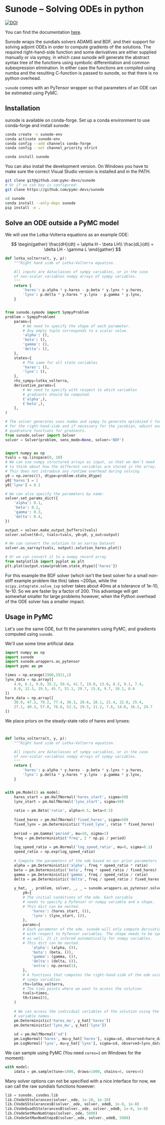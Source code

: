 # Sunode – Solving ODEs in python

[![DOI](https://zenodo.org/badge/DOI/10.5281/zenodo.4058330.svg)](https://doi.org/10.5281/zenodo.4058330)

You can find the documentation [here](https://sunode.readthedocs.io/en/latest/index.html).

Sunode wraps the sundials solvers ADAMS and BDF, and their support for solving
adjoint ODEs in order to compute gradients of the solutions.  The required
right-hand-side function and some derivatives are either supplied manually or
via sympy, in which case sunode will generate the abstract syntax tree of the
functions using symbolic differentiation and common subexpression elimination.
In either case the functions are compiled using numba and the resulting
C-function is passed to sunode, so that there is no python overhead.

`sunode` comes with an PyTensor wrapper so that parameters of an ODE can be estimated
using PyMC.

## Installation

sunode is available on conda-forge. Set up a conda environment to use conda-forge
and install sunode:

```bash
conda create -n sunode-env
conda activate sunode-env
conda config --add channels conda-forge
conda config --set channel_priority strict

conda install sunode
```

You can also install the development version. On Windows you have to make
sure the correct Visual Studio version is installed and in the PATH.

```bash
git clone git@github.com:pymc-devs/sunode
# Or if no ssh key is configured:
git clone https://github.com/pymc-devs/sunode

cd sunode
conda install --only-deps sunode
pip install -e .
```

## Solve an ODE outside a PyMC model

We will use the Lotka-Volterra equations as an example ODE:

$$
\begin{gather}
\frac{dH}{dt} = \alpha H - \beta LH\\
\frac{dL}{dt} = \delta LH - \gamma L
\end{gather}
$$

```python
def lotka_volterra(t, y, p):
    """Right hand side of Lotka-Volterra equation.

    All inputs are dataclasses of sympy variables, or in the case
    of non-scalar variables numpy arrays of sympy variables.
    """
    return {
        'hares': p.alpha * y.hares - p.beta * y.lynx * y.hares,
        'lynx': p.delta * y.hares * y.lynx - p.gamma * y.lynx,
    }


from sunode.symode import SympyProblem
problem = SympyProblem(
    params={
        # We need to specify the shape of each parameter.
        # Any empty tuple corresponds to a scalar value.
        'alpha': (),
        'beta': (),
        'gamma': (),
        'delta': (),
    },
    states={
        # The same for all state variables
        'hares': (),
        'lynx': (),
    },
    rhs_sympy=lotka_volterra,
    derivative_params=[
        # We need to specify with respect to which variables
        # gradients should be computed.
        ('alpha',),
        ('beta',),
    ],
)

# The solver generates uses numba and sympy to generate optimized C functions
# for the right-hand-side and if necessary for the jacobian, adoint and
# quadrature functions for gradients.
from sunode.solver import Solver
solver = Solver(problem, sens_mode=None, solver='BDF')


import numpy as np
tvals = np.linspace(0, 10)
# We can use numpy structured arrays as input, so that we don't need
# to think about how the different variables are stored in the array.
# This does not introduce any runtime overhead during solving.
y0 = np.zeros((), dtype=problem.state_dtype)
y0['hares'] = 1
y0['lynx'] = 0.1

# We can also specify the parameters by name:
solver.set_params_dict({
    'alpha': 0.1,
    'beta': 0.2,
    'gamma': 0.3,
    'delta': 0.4,
})

output = solver.make_output_buffers(tvals)
solver.solve(t0=0, tvals=tvals, y0=y0, y_out=output)

# We can convert the solution to an xarray Dataset
solver.as_xarray(tvals, output).solution_hares.plot()

# Or we can convert it to a numpy record array
from matplotlib import pyplot as plt
plt.plot(output.view(problem.state_dtype)['hares'])
```

For this example the BDF solver (which isn't the best solver for a small non-stiff
example problem like this) takes ~200μs, while the `scipy.integrate.solve_ivp` solver
takes about 40ms at a tolerance of 1e-10, 1e-10. So we are faster by a factor of 200.
This advantage will get somewhat smaller for large problems however, when the
Python overhead of the ODE solver has a smaller impact.

## Usage in PyMC

Let's use the same ODE, but fit the parameters using PyMC, and gradients
computed using `sunode`.

We'll use some time artificial data:

```python
import numpy as np
import sunode
import sunode.wrappers.as_pytensor
import pymc as pm

times = np.arange(1900,1921,1)
lynx_data = np.array([
    4.0, 6.1, 9.8, 35.2, 59.4, 41.7, 19.0, 13.0, 8.3, 9.1, 7.4,
    8.0, 12.3, 19.5, 45.7, 51.1, 29.7, 15.8, 9.7, 10.1, 8.6
])
hare_data = np.array([
    30.0, 47.2, 70.2, 77.4, 36.3, 20.6, 18.1, 21.4, 22.0, 25.4,
    27.1, 40.3, 57.0, 76.6, 52.3, 19.5, 11.2, 7.6, 14.6, 16.2, 24.7
])
```

We place priors on the steady-state ratio of hares and lynxes:

```python


def lotka_volterra(t, y, p):
    """Right hand side of Lotka-Volterra equation.

    All inputs are dataclasses of sympy variables, or in the case
    of non-scalar variables numpy arrays of sympy variables.
    """
    return {
        'hares': p.alpha * y.hares - p.beta * y.lynx * y.hares,
        'lynx': p.delta * y.hares * y.lynx - p.gamma * y.lynx,
    }


with pm.Model() as model:
    hares_start = pm.HalfNormal('hares_start', sigma=50)
    lynx_start = pm.HalfNormal('lynx_start', sigma=50)
    
    ratio = pm.Beta('ratio', alpha=0.5, beta=0.5)
        
    fixed_hares = pm.HalfNormal('fixed_hares', sigma=50)
    fixed_lynx = pm.Deterministic('fixed_lynx', ratio * fixed_hares)
    
    period = pm.Gamma('period', mu=10, sigma=1)
    freq = pm.Deterministic('freq', 2 * np.pi / period)
    
    log_speed_ratio = pm.Normal('log_speed_ratio', mu=0, sigma=0.1)
    speed_ratio = np.exp(log_speed_ratio)
    
    # Compute the parameters of the ode based on our prior parameters
    alpha = pm.Deterministic('alpha', freq * speed_ratio * ratio)
    beta = pm.Deterministic('beta', freq * speed_ratio / fixed_hares)
    gamma = pm.Deterministic('gamma', freq / speed_ratio / ratio)
    delta = pm.Deterministic('delta', freq / speed_ratio / fixed_hares / ratio)
    
    y_hat, _, problem, solver, _, _ = sunode.wrappers.as_pytensor.solve_ivp(
        y0={
        # The initial conditions of the ode. Each variable
        # needs to specify a PyTensor or numpy variable and a shape.
        # This dict can be nested.
            'hares': (hares_start, ()),
            'lynx': (lynx_start, ()),
        },
        params={
        # Each parameter of the ode. sunode will only compute derivatives
        # with respect to PyTensor variables. The shape needs to be specified
        # as well. It it infered automatically for numpy variables.
        # This dict can be nested.
            'alpha': (alpha, ()),
            'beta': (beta, ()),
            'gamma': (gamma, ()),
            'delta': (delta, ()),
            'extra': np.zeros(1),
        },
        # A functions that computes the right-hand-side of the ode using
        # sympy variables.
        rhs=lotka_volterra,
        # The time points where we want to access the solution
        tvals=times,
        t0=times[0],
    )
    
    # We can access the individual variables of the solution using the
    # variable names.
    pm.Deterministic('hares_mu', y_hat['hares'])
    pm.Deterministic('lynx_mu', y_hat['lynx'])
    
    sd = pm.HalfNormal('sd')
    pm.LogNormal('hares', mu=y_hat['hares'], sigma=sd, observed=hare_data)
    pm.LogNormal('lynx', mu=y_hat['lynx'], sigma=sd, observed=lynx_data)
```

We can sample using PyMC (You need `cores=1` on Windows for the moment):

```python
with model:
    idata = pm.sample(tune=1000, draws=1000, chains=6, cores=6)
```

Many solver options can not be specified with a nice interface for now,
we can call the raw sundials functions however:

```python
lib = sunode._cvodes.lib
lib.CVodeSStolerances(solver._ode, 1e-10, 1e-10)
lib.CVodeSStolerancesB(solver._ode, solver._odeB, 1e-8, 1e-8)
lib.CVodeQuadSStolerancesB(solver._ode, solver._odeB, 1e-8, 1e-8)
lib.CVodeSetMaxNumSteps(solver._ode, 5000)
lib.CVodeSetMaxNumStepsB(solver._ode, solver._odeB, 5000)
```
